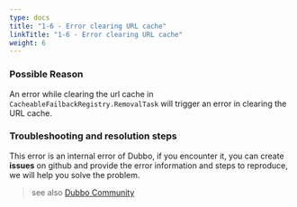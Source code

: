 ```yaml
---
type: docs
title: "1-6 - Error clearing URL cache"
linkTitle: "1-6 - Error clearing URL cache"
weight: 6
---
```


### Possible Reason
An error while clearing the url cache in `CacheableFailbackRegistry.RemovalTask` will trigger an error in clearing the URL cache.

### Troubleshooting and resolution steps
This error is an internal error of Dubbo, if you encounter it, you can create **issues** on github and provide the error information and steps to reproduce, we will help you solve the problem.

> see also
[Dubbo Community](https://github.com/apache/dubbo)